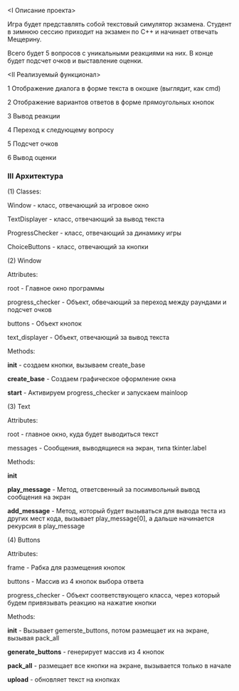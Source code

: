 <I Описание проекта>


Игра будет представлять собой текстовый симулятор экзамена. Студент в зимнюю сессию приходит на экзамен по С++ и начинает отвечать Мещерину.

Всего будет 5 вопросов с уникальными реакциями на них. В конце будет подсчет очков и выставление оценки.

<II Реализуемый функционал>


1 Отображение диалога в форме текста в окошке (выглядит, как cmd)

2 Отображение вариантов ответов в форме прямоугольных кнопок


3 Вывод реакции

4 Переход к следующему вопросу

5 Подсчет очков


6 Вывод оценки


<h3>III Архитектура</h3>


(1) Classes:

  Window - класс, отвечающий за игровое окно

  TextDisplayer - класс, отвечающий за вывод текста

  ProgressChecker - класс, отвечающий за динамику игры

  ChoiceButtons - класс, отвечающий за кнопки


(2) Window


Attributes:

  root - Главное окно программы

  progress_checker - Объект, обвечающий за переход между раундами и подсчет очков

  buttons - Объект кнопок
  
  text_displayer - Объект, отвечающий за вывод текста


Methods:

  __init__ - создаем кнопки, вызываем create_base

  __create_base__ - Создаем графическое оформление окна

  __start__ - Активируем progress_checker и запускаем mainloop


(3) Text


Attributes:

  root - главное окно, куда будет выводиться текст

  messages - Сообщения, выводящиеся на экран, типа tkinter.label


Methods:

  __init__ 

  __play_message__ - Метод, ответсвенный за посимвольный вывод сообщения на экран

  __add_message__ - Метод, который будет вызываться для вывода теста из других мест кода, вызывает play_message[0],
                а дальше начинается рекурсия в play_message


(4) Buttons


Attributes:

  frame - Рабка для размещения кнопок

  buttons - Массив из 4 кнопок выбора ответа

  progress_checker - Объект соответствующего класса, через который будем привязывать реакцию на нажатие кнопки


Methods:

  __init__ - Вызывает gemerste_buttons, потом размещает их на экране, вызывая pack_all

  __generate_buttons__ - генерирует массив из 4 кнопок

  __pack_all__ - размещает все кнопки на экране, вызывается только в начале

  __upload__ - обновляет текст на кнопках
  
